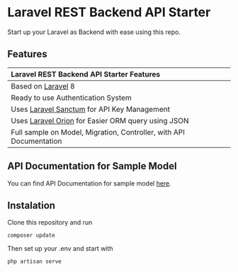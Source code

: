 # Laravel REST Backend API Starter

Start up your Laravel as Backend with ease using this repo. 


## Features

| Laravel REST Backend API Starter Features  |
| :------------ |
|Based on [Laravel](https://laravel.com/) 8|
|Ready to use Authentication System|
|Uses [Laravel Sanctum](https://laravel.com/docs/8.x/sanctum) for API Key Management|
|Uses [Laravel Orion](https://tailflow.github.io/laravel-orion-docs/) for Easier ORM query using JSON|
|Full sample on Model, Migration, Controller, with API Documentation|

## API Documentation for Sample Model
You can find API Documentation for sample model [here](https://documenter.getpostman.com/view/13998405/UzBmMSkL).

## Instalation
Clone this repository and run

    composer update

Then set up your .env and start with 

    php artisan serve
